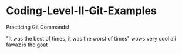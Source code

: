 # Coding-Level-II-Git-Examples
Practicing Git Commands!


"It was the best of times, it was the worst of times"
wows very cool
ali fawaz is the goat
